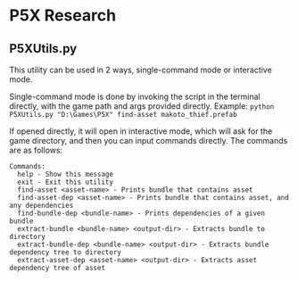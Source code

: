 # P5X Research
## P5XUtils.py
This utility can be used in 2 ways, single-command mode or interactive mode.

Single-command mode is done by invoking the script in the terminal directly, with the game path and args provided directly.
Example: `python P5XUtils.py "D:\Games\P5X" find-asset makoto_thief.prefab`

If opened directly, it will open in interactive mode, which will ask for the game directory, and then you can input commands directly.
The commands are as follows:
```
Commands:
  help - Show this message
  exit - Exit this utility
  find-asset <asset-name> - Prints bundle that contains asset
  find-asset-dep <asset-name> - Prints bundle that contains asset, and any dependencies
  find-bundle-dep <bundle-name> - Prints dependencies of a given bundle
  extract-bundle <bundle-name> <output-dir> - Extracts bundle to directory
  extract-bundle-dep <bundle-name> <output-dir> - Extracts bundle dependency tree to directory
  extract-asset-dep <asset-name> <output-dir> - Extracts asset dependency tree of asset
```